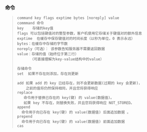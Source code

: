 ### 命令

>```
>command key flags exptime bytes [noreply] value
>commmand 命令
>key    存储的key值
>flags 可以包括键值对的整型参数，客户机使用它存储关于键值对的额外信息 
>exptime  在缓存中保存键值对的时间长度（以秒为单位，0 表示永远）
>bytes：在缓存中存储的字节数 
>noreply（可选）： 该参数告知服务器不需要返回数据
>value：存储的值（始终位于第二行）
>       （可直接理解为key-value结构中的value）
>       
>存储命令
>set  如果不存在则添加，存在则更新
>
>add 如果 add 的 key 已经存在，则不会更新数据(过期的 key 会更新)，   
>     之前的值将仍然保持相同，并且您将获得响应 
>replace
>    命令用于替换已存在的 key(键) 的 value(数据值)。
>    如果 key 不存在，则替换失败，并且您将获得响应 NOT_STORED。
>append
>   命令用于向已存在 key(键) 的 value(数据值) 后面追加数据 。
>prepend
>   命令用于向已存在 key(键) 的 value(数据值) 前面追加数据 
>cas 
>```
>
>



